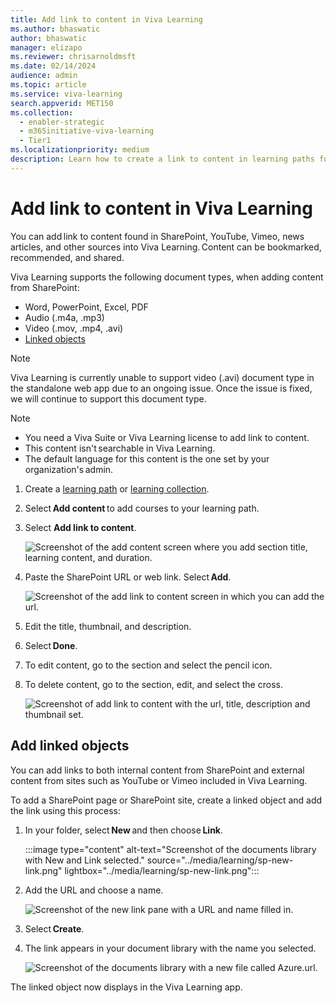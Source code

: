```yaml
---
title: Add link to content in Viva Learning
ms.author: bhaswatic
author: bhaswatic
manager: elizapo
ms.reviewer: chrisarnoldmsft
ms.date: 02/14/2024
audience: admin
ms.topic: article
ms.service: viva-learning
search.appverid: MET150
ms.collection:
  - enabler-strategic
  - m365initiative-viva-learning
  - Tier1
ms.localizationpriority: medium
description: Learn how to create a link to content in learning paths for Microsoft Viva Learning.
---
```


# Add link to content in Viva Learning

You can add link to content found in SharePoint, YouTube, Vimeo, news articles, and other sources into Viva Learning. Content can be bookmarked, recommended, and shared. 

Viva Learning supports the following document types, when adding content from SharePoint: 
- Word, PowerPoint, Excel, PDF 
- Audio (.m4a, .mp3) 
- Video (.mov, .mp4, .avi) 
- [Linked objects](#add-linked-objects)

> [!NOTE]
> Viva Learning is currently unable to support video (.avi) document type in the standalone web app due to an ongoing issue. Once the issue is fixed, we will continue to support this document type.

> [!NOTE]
> - You need a Viva Suite or Viva Learning license to add link to content.   
> - This content isn't searchable in Viva Learning. 
> - The default language for this content is the one set by your organization's admin.  

1. Create a [learning path](creating-learning-paths.md) or [learning collection](creating-learning-collections.md).

2. Select **Add content** to add courses to your learning path.

3. Select **Add link to content**.

    ![Screenshot of the add content screen where you add section title, learning content, and duration.](../media/learning/learning-path-link-to-content-add-content.png)

 
4. Paste the SharePoint URL or web link. Select **Add**.

    ![Screenshot of the add link to content screen in which you can add the url.](../media/learning/learning-path-link-to-content-add-content-2.png)

5. Edit the title, thumbnail, and description.

6. Select **Done**. 

7. To edit content, go to the section and select the pencil icon. 

8. To delete content, go to the section, edit, and select the cross.

    ![Screenshot of add link to content with the url, title, description and thumbnail set.](../media/learning/learning-path-link-to-content-add-content-3.png)

## Add linked objects

You can add links to both internal content from SharePoint and external content from sites such as YouTube or Vimeo included in Viva Learning.

To add a SharePoint page or SharePoint site, create a linked object and add the link using this process:

1. In your folder, select **New** and then choose **Link**. 


   :::image type="content" alt-text="Screenshot of the documents library with New and Link selected." source="../media/learning/sp-new-link.png" lightbox="../media/learning/sp-new-link.png":::

1. Add the URL and choose a name. 

    ![Screenshot of the new link pane with a URL and name filled in.](../media/learning/sp-linkname.png)


1. Select **Create**. 

1. The link appears in your document library with the name you selected. 


    ![Screenshot of the documents library with a new file called Azure.url.](../media/learning/sp-linkinlibrary.png)

The linked object now displays in the Viva Learning app. 

 
